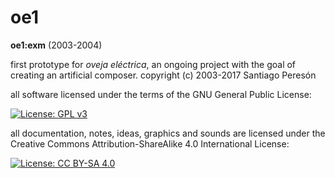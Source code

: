 # oe1

**oe1:exm** (2003-2004)

first prototype for _oveja eléctrica_, an ongoing project with the goal of creating an artificial composer.
copyright (c) 2003-2017 Santiago Peresón


all software licensed under the terms of the GNU General Public License:

[![License: GPL v3](https://img.shields.io/badge/License-GPL%20v3-blue.svg)](https://www.gnu.org/licenses/gpl-3.0)


all documentation, notes, ideas, graphics and sounds are licensed under the Creative Commons Attribution-ShareAlike 4.0 International License:

[![License: CC BY-SA 4.0](https://img.shields.io/badge/License-CC%20BY--SA%204.0-lightgrey.svg)](https://creativecommons.org/licenses/by-sa/4.0/)
